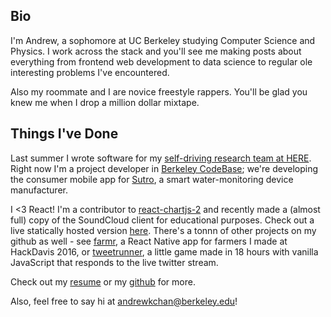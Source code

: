 ## Bio

I'm Andrew, a sophomore at UC Berkeley studying Computer Science and Physics. I work across the stack and you'll see me making posts about everything from frontend web development to data science to regular ole interesting problems I've encountered.

Also my roommate and I are novice freestyle rappers. You'll be glad you knew me when I drop a million dollar mixtape.

## Things I've Done

Last summer I wrote software for my [self-driving research team at HERE](https://here.com/en). Right now I'm a project developer in [Berkeley CodeBase](http://codebase.club/); we're developing the consumer mobile app for [Sutro](https://mysutro.com/), a smart water-monitoring device manufacturer.

I \<3 React! I'm a contributor to [react-chartjs-2](https://github.com/gor181/react-chartjs-2) and recently made a (almost full) copy of the SoundCloud client for educational purposes. Check out a live statically hosted version [here](https://theandrewchan.github.io/public/soundfoundry.html). There's a tonnn of other projects on my github as well - see [farmr](https://github.com/theandrewchan/farmr), a React Native app for farmers I made at HackDavis 2016, or [tweetrunner](https://github.com/theandrewchan/tweet-runner), a little game made in 18 hours with vanilla JavaScript that responds to the live twitter stream.

Check out my [resume](https://theandrewchan.github.io/public/resume.pdf) or my [github](https://github.com/theandrewchan) for more.

Also, feel free to say hi at andrewkchan@berkeley.edu!
